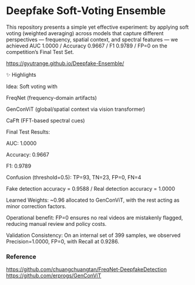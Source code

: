 # Deepfake Soft-Voting Ensemble

This repository presents a simple yet effective experiment: by applying soft voting (weighted averaging) across models that capture different perspectives — frequency, spatial context, and spectral features — we achieved AUC 1.0000 / Accuracy 0.9667 / F1 0.9789 / FP=0 on the competition’s Final Test Set.

https://gyutrange.github.io/Deepfake-Ensemble/

✨ Highlights

Idea: Soft voting with

FreqNet (frequency-domain artifacts)

GenConViT (global/spatial context via vision transformer)

CaFft (FFT-based spectral cues)

Final Test Results:

AUC: 1.0000

Accuracy: 0.9667

F1: 0.9789

Confusion (threshold=0.5): TP=93, TN=23, FP=0, FN=4

Fake detection accuracy = 0.9588 / Real detection accuracy = 1.0000

Learned Weights: ~0.96 allocated to GenConViT, with the rest acting as minor correction factors.

Operational benefit: FP=0 ensures no real videos are mistakenly flagged, reducing manual review and policy costs.

Validation Consistency: On an internal set of 399 samples, we observed Precision=1.0000, FP=0, with Recall at 0.9286.

### Reference
https://github.com/chuangchuangtan/FreqNet-DeepfakeDetection
https://github.com/erprogs/GenConViT

